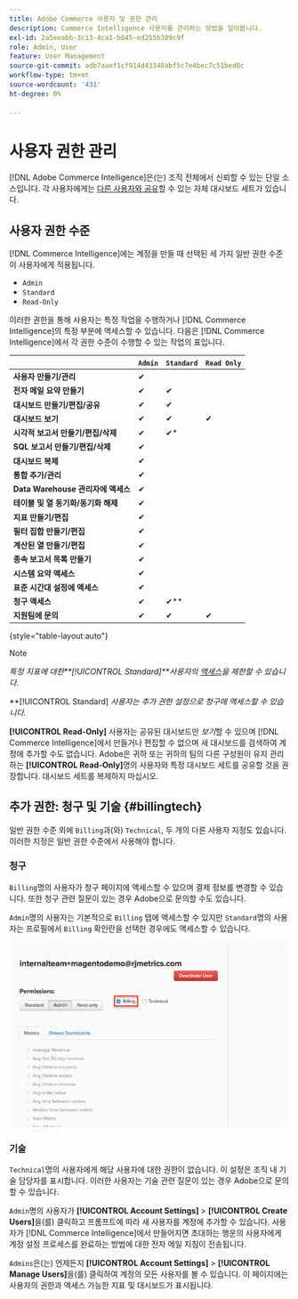 ```yaml
---
title: Adobe Commerce 사용자 및 권한 관리
description: Commerce Intelligence 사용자를 관리하는 방법을 알아봅니다.
exl-id: 2a5eeabb-3c13-4ca1-b845-ed255b389c9f
role: Admin, User
feature: User Management
source-git-commit: adb7aaef1cf914d43348abf5c7e4bec7c51bed0c
workflow-type: tm+mt
source-wordcount: '431'
ht-degree: 0%

---
```


# 사용자 권한 관리

[!DNL Adobe Commerce Intelligence]은(는) 조직 전체에서 신뢰할 수 있는 단일 소스입니다. 각 사용자에게는 [다른 사용자와 공유](../../data-user/dashboards/share-dashboard-with-users.md)할 수 있는 자체 대시보드 세트가 있습니다.

## 사용자 권한 수준

[!DNL Commerce Intelligence]에는 계정을 만들 때 선택된 세 가지 일반 권한 수준이 사용자에게 적용됩니다.

* `Admin`
* `Standard`
* `Read-Only`

이러한 권한을 통해 사용자는 특정 작업을 수행하거나 [!DNL Commerce Intelligence]의 특정 부분에 액세스할 수 있습니다. 다음은 [!DNL Commerce Intelligence]에서 각 권한 수준이 수행할 수 있는 작업의 표입니다.

|   | `Admin` | `Standard` | `Read Only` |
| -----|-----|-----|----|
| **사용자 만들기/관리** | ✔ |   |   |
| **전자 메일 요약 만들기** | ✔ | ✔ |   |
| **대시보드 만들기/편집/공유** | ✔ | ✔ |   |
| **대시보드 보기** | ✔ | ✔ | ✔ |
| **시각적 보고서 만들기/편집/삭제** | ✔ | ✔* |   |
| **SQL 보고서 만들기/편집/삭제** | ✔ |  |   |
| **대시보드 복제** | ✔ |   |   |
| **통합 추가/관리** | ✔ |   |   |
| **Data Warehouse 관리자에 액세스** | ✔ |   |   |
| **테이블 및 열 동기화/동기화 해제** | ✔ |   |   |
| **지표 만들기/편집** | ✔ |   |   |
| **필터 집합 만들기/편집** | ✔ |   |   |
| **계산된 열 만들기/편집** | ✔ |   |   |
| **종속 보고서 목록 만들기** | ✔ |   |   |
| **시스템 요약 액세스** | ✔ |   |   |
| **표준 시간대 설정에 액세스** | ✔ |   |   |
| **청구 액세스** | ✔ | ✔** |   |
| **지원팀에 문의** | ✔ | ✔ | ✔ |

{style="table-layout:auto"}

>[!NOTE]
>
>_특정 지표에 대한&#x200B;**[!UICONTROL Standard]**사용자의 [액세스](../../administrator/user-management/restrict-metric-access.md)을 제한할 수 있습니다._
>
>**[!UICONTROL Standard] _사용자는 추가 권한 설정으로 청구에 액세스할 수 있습니다._
>
>**[!UICONTROL Read-Only]** 사용자는 공유된 대시보드만 _보기_&#x200B;할 수 있으며 [!DNL Commerce Intelligence]에서 만들거나 편집할 수 없으며 새 대시보드를 검색하여 계정에 추가할 수도 없습니다. Adobe은 귀하 또는 귀하의 팀의 다른 구성원이 유지 관리하는 **[!UICONTROL Read-Only]**&#x200B;명의 사용자와 특정 대시보드 세트를 공유할 것을 권장합니다. 대시보드 세트를 복제하지 마십시오.

## 추가 권한: 청구 및 기술 {#billingtech}

일반 권한 수준 외에 `Billing`과(와) `Technical`, 두 개의 다른 사용자 지정도 있습니다. 이러한 지정은 일반 권한 수준에서 사용해야 합니다.

### 청구

`Billing`명의 사용자가 청구 페이지에 액세스할 수 있으며 결제 정보를 변경할 수 있습니다. 또한 청구 관련 질문이 있는 경우 Adobe으로 문의할 수도 있습니다.

`Admin`명의 사용자는 기본적으로 `Billing` 탭에 액세스할 수 있지만 `Standard`명의 사용자는 프로필에서 `Billing` 확인란을 선택한 경우에도 액세스할 수 있습니다.

![청구](../../assets/billing.png)<!--{: width="550" height="363"}-->

### 기술

`Technical`명의 사용자에게 해당 사용자에 대한 권한이 없습니다. 이 설정은 조직 내 기술 담당자를 표시합니다. 이러한 사용자는 기술 관련 질문이 있는 경우 Adobe으로 문의할 수 있습니다.

`Admin`명의 사용자가 **[!UICONTROL Account Settings]** > **[!UICONTROL Create Users]**&#x200B;을(를) 클릭하고 프롬프트에 따라 새 사용자를 계정에 추가할 수 있습니다. 사용자가 [!DNL Commerce Intelligence]에서 만들어지면 초대하는 행운의 사용자에게 계정 설정 프로세스를 완료하는 방법에 대한 전자 메일 지침이 전송됩니다.

`Admins`은(는) 언제든지 **[!UICONTROL Account Settings]** > **[!UICONTROL Manage Users]**&#x200B;을(를) 클릭하여 계정의 모든 사용자를 볼 수 있습니다. 이 페이지에는 사용자의 권한과 액세스 가능한 지표 및 대시보드가 표시됩니다.
